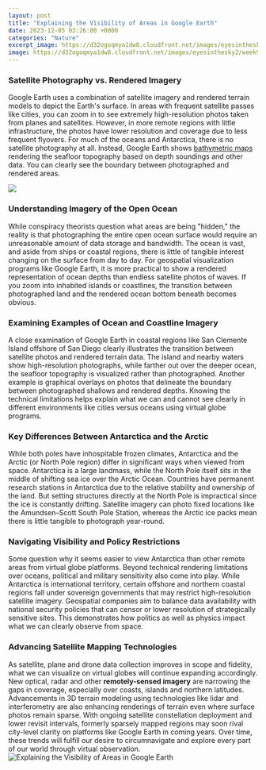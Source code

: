 ```yaml
---
layout: post
title: "Explaining the Visibility of Areas in Google Earth"
date: 2023-12-05 03:26:00 +0000
categories: "Nature"
excerpt_image: https://d32ogoqmya1dw8.cloudfront.net/images/eyesinthesky2/week9/ge_toolbar.jpg
image: https://d32ogoqmya1dw8.cloudfront.net/images/eyesinthesky2/week9/ge_toolbar.jpg
---
```


### Satellite Photography vs. Rendered Imagery
Google Earth uses a combination of satellite imagery and rendered terrain models to depict the Earth's surface. In areas with frequent satellite passes like cities, you can zoom in to see extremely high-resolution photos taken from planes and satellites. However, in more remote regions with little infrastructure, the photos have lower resolution and coverage due to less frequent flyovers. For much of the oceans and Antarctica, there is no satellite photography at all. Instead, Google Earth shows [bathymetric maps](https://store.fi.io.vn/womens-crazy-rednecker-my-funny-redneck-boyfriend-v-neck-t-shirt/women&) rendering the seafloor topography based on depth soundings and other data. You can clearly see the boundary between photographed and rendered areas.

![](https://www.google.com/earth/outreach/images/tutorials_snapshotviews2.jpg)
### Understanding Imagery of the Open Ocean
While conspiracy theorists question what areas are being "hidden," the reality is that photographing the entire open ocean surface would require an unreasonable amount of data storage and bandwidth. The ocean is vast, and aside from ships or coastal regions, there is little of tangible interest changing on the surface from day to day. For geospatial visualization programs like Google Earth, it is more practical to show a rendered representation of ocean depths than endless satellite photos of waves. If you zoom into inhabited islands or coastlines, the transition between photographed land and the rendered ocean bottom beneath becomes obvious.
### Examining Examples of Ocean and Coastline Imagery 
A close examination of Google Earth in coastal regions like San Clemente Island offshore of San Diego clearly illustrates the transition between satellite photos and rendered terrain data. The island and nearby waters show high-resolution photographs, while farther out over the deeper ocean, the seafloor topography is visualized rather than photographed. Another example is graphical overlays on photos that delineate the boundary between photographed shallows and rendered depths. Knowing the technical limitations helps explain what we can and cannot see clearly in different environments like cities versus oceans using virtual globe programs.
### Key Differences Between Antarctica and the Arctic 
While both poles have inhospitable frozen climates, Antarctica and the Arctic (or North Pole region) differ in significant ways when viewed from space. Antarctica is a large landmass, while the North Pole itself sits in the middle of shifting sea ice over the Arctic Ocean. Countries have permanent research stations in Antarctica due to the relative stability and ownership of the land. But setting structures directly at the North Pole is impractical since the ice is constantly drifting. Satellite imagery can photo fixed locations like the Amundsen–Scott South Pole Station, whereas the Arctic ice packs mean there is little tangible to photograph year-round.
### Navigating Visibility and Policy Restrictions 
Some question why it seems easier to view Antarctica than other remote areas from virtual globe platforms. Beyond technical rendering limitations over oceans, political and military sensitivity also come into play. While Antarctica is international territory, certain offshore and northern coastal regions fall under sovereign governments that may restrict high-resolution satellite imagery. Geospatial companies aim to balance data availability with national security policies that can censor or lower resolution of strategically sensitive sites. This demonstrates how politics as well as physics impact what we can clearly observe from space.
### Advancing Satellite Mapping Technologies
As satellite, plane and drone data collection improves in scope and fidelity, what we can visualize on virtual globes will continue expanding accordingly. New optical, radar and other **remotely-sensed imagery** are narrowing the gaps in coverage, especially over coasts, islands and northern latitudes. Advancements in 3D terrain modeling using technologies like lidar and interferometry are also enhancing renderings of terrain even where surface photos remain sparse. With ongoing satellite constellation deployment and lower revisit intervals, formerly sparsely mapped regions may soon rival city-level clarity on platforms like Google Earth in coming years. Over time, these trends will fulfill our desire to circumnavigate and explore every part of our world through virtual observation.
![Explaining the Visibility of Areas in Google Earth](https://d32ogoqmya1dw8.cloudfront.net/images/eyesinthesky2/week9/ge_toolbar.jpg)